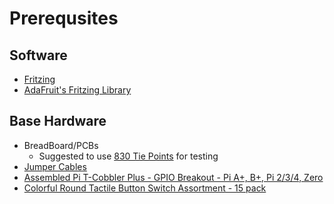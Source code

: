 # Prerequsites

## Software

- [Fritzing](https://fritzing.org/)
- [AdaFruit's Fritzing Library](https://github.com/adafruit/Fritzing-Library)

## Base Hardware

- BreadBoard/PCBs
  - Suggested to use [830 Tie Points](https://www.microcenter.com/product/486584/inland-830-tie-points-solderless-breadboard) for testing
- [Jumper Cables](https://www.microcenter.com/product/601552/mcm-electronics-jumper-wire-kit-75-strips-mixed-3-5-65-85-lengths)
- [Assembled Pi T-Cobbler Plus - GPIO Breakout - Pi A+, B+, Pi 2/3/4, Zero](https://www.adafruit.com/product/2028)
- [Colorful Round Tactile Button Switch Assortment - 15 pack](https://www.adafruit.com/product/1009)
